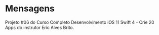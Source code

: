 # Mensagens

Projeto #06 do Curso Completo Desenvolvimento iOS 11 Swift 4 - Crie 20 Apps do instrutor Eric Alves Brito.
